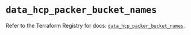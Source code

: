 # `data_hcp_packer_bucket_names`

Refer to the Terraform Registry for docs: [`data_hcp_packer_bucket_names`](https://registry.terraform.io/providers/hashicorp/hcp/0.102.0/docs/data-sources/packer_bucket_names).
